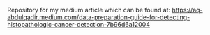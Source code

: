 Repository for my medium article which can be found at:
https://aq-abdulqadir.medium.com/data-preparation-guide-for-detecting-histopathologic-cancer-detection-7b96d6a12004
